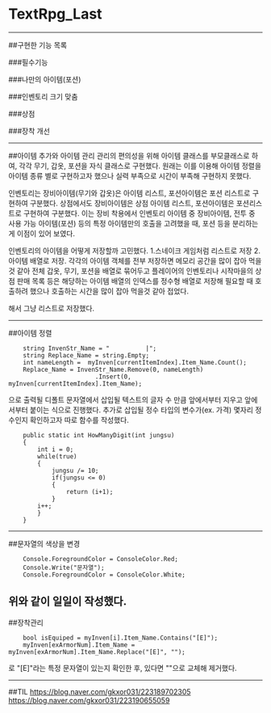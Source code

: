 # TextRpg_Last
---
##구현한 기능 목록

###필수기능

###나만의 아이템(포션)

###인벤토리 크기 맞춤

###상점

###장착 개선

---
##아이템 추가와 아이템 관리
관리의 편의성을 위해 아이템 클래스를 부모클래스로 하여, 각각 무기, 갑옷, 포션을 자식 클래스로 구현했다.
원래는 이를 이용해 아이템 정렬을 아이템 종류 별로 구현하고자 했으나 실력 부족으로 시간이 부족해 구현하지 못했다.

인벤토리는 장비아이템(무기와 갑옷)은 아이템 리스트, 포션아이템은 포션 리스트로 구현하여 구분했다.
상점에서도 장비아이템은 상점 아이템 리스트, 포션아이템은 포션리스트로 구현하여 구분했다.
이는 장비 착용에서 인벤토리 아이템 중 장비아이템, 전투 중 사용 가능 아이템(포션) 등의 특정 아이템만의 호출을 고려했을 때,
포션 등을 분리하는게 이점이 있어 보였다.

인벤토리의 아이템을 어떻게 저장할까 고민했다.
1.스네이크 게임처럼 리스트로 저장
2.아이템 배열로 저장.
  각각의 아이템 객체를 전부 저장하면 메모리 공간을 많이 잡아 먹을 것 같아 전체 갑옷, 무기, 포션을 배열로 묶어두고
  플레이어의 인벤토리나 시작마을의 상점 판매 목록 등은 해당하는 아이템 배열의 인덱스를 정수형 배열로 저장해 필요할 때 호출하려 했으나
  호출하는 시간을 많이 잡아 먹을것 같아 접었다.

해서 그냥 리스트로 저장했다.

---
##아이템 정렬

        string InvenStr_Name = "          |";
        string Replace_Name = string.Empty;
        int nameLength =  myInven[currentItemIndex].Item_Name.Count();
        Replace_Name = InvenStr_Name.Remove(0, nameLength)
                            .Insert(0, myInven[currentItemIndex].Item_Name);

으로 출력될 디폴트 문자열에서 삽입될 텍스트의 글자 수 만큼 앞에서부터 지우고 앞에서부터 붙이는 식으로 진행했다.
추가로 삽입될 정수 타입의 변수가(ex. 가격) 몇자리 정수인지 확인하고자 따로 함수를 작성했다.

        public static int HowManyDigit(int jungsu)
        {
            int i = 0;
            while(true)
            {
                jungsu /= 10;
                if(jungsu <= 0)
                {
                    return (i+1);
                }
            i++;
            }
        }


---
##문자열의 색상을 변경

        Console.ForegroundColor = ConsoleColor.Red;
        Console.Write("문자열");
        Console.ForegroundColor = ConsoleColor.White;

위와 같이 일일이 작성했다.
---
##장착관리

        bool isEquiped = myInven[i].Item_Name.Contains("[E]");
        myInven[exArmorNum].Item_Name = myInven[exArmorNum].Item_Name.Replace("[E]", "");

로 "[E]"라는 특정 문자열이 있는지 확인한 후, 있다면 ""으로 교체해 제거했다.

---
##TIL
<https://blog.naver.com/gkxor031/223189702305>
<https://blog.naver.com/gkxor031/223190655059>
